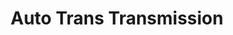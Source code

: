 ---
title: "Auto Trans Transmission"
url: /les-cedres/auto-trans-transmission/
shop: Autowerkstatt
---
